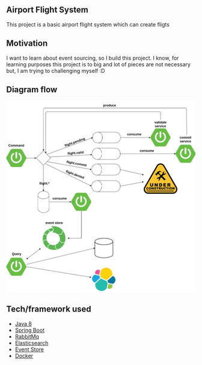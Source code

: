 ## Airport Flight System
This project is a basic airport flight system which can create fligts

## Motivation
I want to learn about event sourcing, so I build this project. I know, for learning purposes this project is to big and lot of pieces are not necessary but, I am trying to challenging myself :D

## Diagram flow
![Airport Diagram](resources/airport-system.jpg)

## Tech/framework used

 * [Java 8](https://www.java.com/pt_BR/download/faq/java8.xml)
 * [Spring Boot](https://spring.io/projects/spring-boot)
 * [RabbitMq](https://www.rabbitmq.com/)
 * [Elasticsearch](https://www.elastic.co/products/elasticsearch)
 * [Event Store](https://eventstore.org/)
 * [Docker](https://www.docker.com/)
